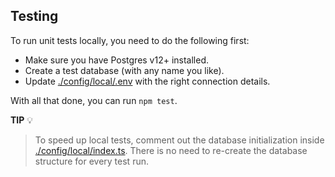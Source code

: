 Testing
-------

To run unit tests locally, you need to do the following first:

* Make sure you have Postgres v12+ installed.
* Create a test database (with any name you like).
* Update [./config/local/.env](./config/local/.env) with the right connection details.

With all that done, you can run `npm test`.

**TIP** 💡

> To speed up local tests, comment out the database initialization
> inside [./config/local/index.ts](./config/local/index.ts). There is no need to re-create the database structure for
> every test run.